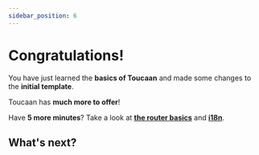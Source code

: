 ```yaml
---
sidebar_position: 6
---
```


# Congratulations!

You have just learned the **basics of Toucaan** and made some changes to the **initial template**.

Toucaan has **much more to offer**!

Have **5 more minutes**? Take a look at **[the router basics](../tutorial-extras/manage-docs-versions.md)** and **[i18n](../tutorial-extras/translate-your-site.md)**.

## What's next?

